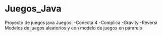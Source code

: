 # Juegos_Java
Proyecto de juegos java 
Juegos:
-Conecta 4
-Complica
-Gravity
-Reversi
Modelos de juegos aleatorios y con modelo de juegos en pararelo
